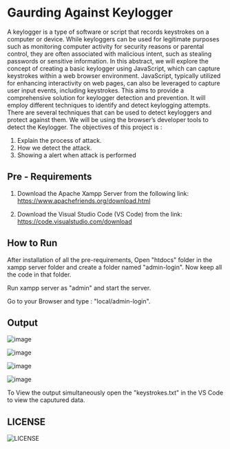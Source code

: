 
# Gaurding Against Keylogger

A keylogger is a type of software or script that records keystrokes on a computer or device. While
keyloggers can be used for legitimate purposes such as monitoring computer activity for security reasons
or parental control, they are often associated with malicious intent, such as stealing passwords or sensitive
information. In this abstract, we will explore the concept of creating a basic keylogger using JavaScript,
which can capture keystrokes within a web browser environment. JavaScript, typically utilized for
enhancing interactivity on web pages, can also be leveraged to capture user input events, including
keystrokes. This aims to provide a comprehensive solution for keylogger detection and prevention. It will
employ different techniques to identify and detect keylogging attempts. There are several techniques that
can be used to detect keyloggers and protect against them. We will be using the browser’s developer tools
to detect the Keylogger. The objectives of this project is :

1. Explain the process of attack.
2. How we detect the attack.
3. Showing a alert when attack is performed



## Pre - Requirements

1. Download the Apache Xampp Server from the following link:
    https://www.apachefriends.org/download.html

2. Download the Visual Studio Code (VS Code) from the link:
    https://code.visualstudio.com/download
## How to Run

After installation of all the pre-requirements, Open "htdocs" folder in the xampp server folder and create a folder named "admin-login". Now keep all the code in that folder.

Run xampp server as "admin" and start the server.

Go to your Browser and type : "local/admin-login".


## Output
![image](https://github.com/Kompelli-Anurudh/Guarding-Against-Keylogger/assets/128072700/69a9614a-9e16-48fb-90c7-95f1545f523b)

![image](https://github.com/Kompelli-Anurudh/Guarding-Against-Keylogger/assets/128072700/f3c8f2f4-4272-4218-b189-7dced37c33b4)

![image](https://github.com/Kompelli-Anurudh/Guarding-Against-Keylogger/assets/128072700/a65e616b-3476-48db-8e1a-b19437f2b4da)

![image](https://github.com/Kompelli-Anurudh/Guarding-Against-Keylogger/assets/128072700/7a7199c6-3f4f-42db-9502-76286ccfcf53)

To View the output simultaneously open the "keystrokes.txt" in the VS Code to view the caputured data.

## LICENSE
![LICENSE](https://github.com/Kompelli-Anurudh/Guarding-Against-Keylogger/blob/e0d295fa82d6a308e2bdc549686a9e9b00269ab9/LICENSE)
